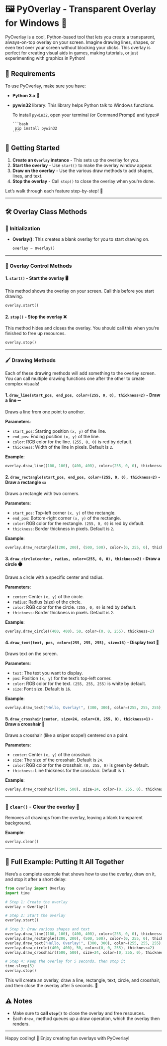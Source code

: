# 🖼️ PyOverlay - Transparent Overlay for Windows 🎉

PyOverlay is a cool, Python-based tool that lets you create a transparent, always-on-top overlay on your screen. Imagine drawing lines, shapes, or even text over your screen without blocking your clicks. This overlay is perfect for creating visual aids in games, making tutorials, or just experimenting with graphics in Python! 

## 🚀 Requirements

To use PyOverlay, make sure you have:
- **Python 3.x** 🐍
- **pywin32** library: This library helps Python talk to Windows functions.

   To install `pywin32`, open your terminal (or Command Prompt) and type:#

      ```bash
       pip install pywin32
      ```
## 🔧 Getting Started

1. **Create an `Overlay` instance** - This sets up the overlay for you.
2. **Start the overlay** - Use `start()` to make the overlay window appear.
3. **Draw on the overlay** - Use the various draw methods to add shapes, lines, and text.
4. **Stop the overlay** - Call `stop()` to close the overlay when you're done.

Let’s walk through each feature step-by-step! 📜

---

## 🛠️ Overlay Class Methods

### 🔹 Initialization

- **Overlay()**: This creates a blank overlay for you to start drawing on.

   ```py
   overlay = Overlay()
   ```

---

### 🔹 Overlay Control Methods

#### 1. `start()` - Start the overlay 🖥️

This method shows the overlay on your screen. Call this before you start drawing.

   ```py
   overlay.start()
   ```

#### 2. `stop()` - Stop the overlay ❌

This method hides and closes the overlay. You should call this when you're finished to free up resources.

   ```py
   overlay.stop()
   ```

---

### 🖌️ Drawing Methods

Each of these drawing methods will add something to the overlay screen. You can call multiple drawing functions one after the other to create complex visuals!

#### 1. `draw_line(start_pos, end_pos, color=(255, 0, 0), thickness=2)` - Draw a line ➖

Draws a line from one point to another.

   **Parameters**:
   - `start_pos`: Starting position `(x, y)` of the line.
   - `end_pos`: Ending position `(x, y)` of the line.
   - `color`: RGB color for the line. `(255, 0, 0)` is red by default.
   - `thickness`: Width of the line in pixels. Default is `2`.

   **Example**:

   ```py
   overlay.draw_line((100, 100), (400, 400), color=(255, 0, 0), thickness=2)
   ```

#### 2. `draw_rectangle(start_pos, end_pos, color=(255, 0, 0), thickness=2)` - Draw a rectangle ▭

Draws a rectangle with two corners.

   **Parameters**:
   - `start_pos`: Top-left corner `(x, y)` of the rectangle.
   - `end_pos`: Bottom-right corner `(x, y)` of the rectangle.
   - `color`: RGB color for the rectangle. `(255, 0, 0)` is red by default.
   - `thickness`: Border thickness in pixels. Default is `2`.

   **Example**:

   ```py
   overlay.draw_rectangle((200, 200), (500, 500), color=(0, 255, 0), thickness=3)
   ```

#### 3. `draw_circle(center, radius, color=(255, 0, 0), thickness=2)` - Draw a circle ⚫

Draws a circle with a specific center and radius.

   **Parameters**:
   - `center`: Center `(x, y)` of the circle.
   - `radius`: Radius (size) of the circle.
   - `color`: RGB color for the circle. `(255, 0, 0)` is red by default.
   - `thickness`: Border thickness in pixels. Default is `2`.

   **Example**:

   ```py
   overlay.draw_circle((400, 400), 50, color=(0, 0, 255), thickness=2)
   ```

#### 4. `draw_text(text, pos, color=(255, 255, 255), size=16)` - Display text 📝

Draws text on the screen.

   **Parameters**:
   - `text`: The text you want to display.
   - `pos`: Position `(x, y)` for the text’s top-left corner.
   - `color`: RGB color for the text. `(255, 255, 255)` is white by default.
   - `size`: Font size. Default is `16`.

   **Example**:

   ```py
   overlay.draw_text("Hello, Overlay!", (300, 300), color=(255, 255, 255), size=24)
   ```

#### 5. `draw_crosshair(center, size=24, color=(0, 255, 0), thickness=1)` - Draw a crosshair 🎯

Draws a crosshair (like a sniper scope!) centered on a point.

   **Parameters**:
   - `center`: Center `(x, y)` of the crosshair.
   - `size`: The size of the crosshair. Default is `24`.
   - `color`: RGB color for the crosshair. `(0, 255, 0)` is green by default.
   - `thickness`: Line thickness for the crosshair. Default is `1`.

   **Example**:

   ```py
   overlay.draw_crosshair((500, 500), size=24, color=(0, 255, 0), thickness=1)
   ```

---

### 🔄 `clear()` - Clear the overlay 🔄

Removes all drawings from the overlay, leaving a blank transparent background.

   **Example**:

   ```py
   overlay.clear()
   ```

---

## 👶 Full Example: Putting It All Together

Here’s a complete example that shows how to use the overlay, draw on it, and stop it after a short delay:

   ```py
   from overlay import Overlay
   import time

   # Step 1: Create the overlay
   overlay = Overlay()

   # Step 2: Start the overlay
   overlay.start()

   # Step 3: Draw various shapes and text
   overlay.draw_line((100, 100), (400, 400), color=(255, 0, 0), thickness=2)
   overlay.draw_rectangle((200, 200), (500, 500), color=(0, 255, 0), thickness=3)
   overlay.draw_text("Hello, Overlay!", (300, 300), color=(255, 255, 255), size=24)
   overlay.draw_circle((400, 400), 50, color=(0, 0, 255), thickness=2)
   overlay.draw_crosshair((500, 500), size=24, color=(0, 255, 0), thickness=1)

   # Step 4: Keep the overlay for 5 seconds, then stop it
   time.sleep(5)
   overlay.stop()
   ```

This will create an overlay, draw a line, rectangle, text, circle, and crosshair, and then close the overlay after 5 seconds. 🎉

## ⚠️ Notes
- Make sure to **call `stop()`** to close the overlay and free resources.
- Each `draw_` method queues up a draw operation, which the overlay then renders.

---

Happy coding! 👾 Enjoy creating fun overlays with PyOverlay!
